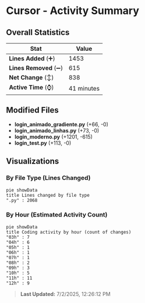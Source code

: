 # Cursor - Activity Summary 

## Overall Statistics

| Stat                   | Value                                                             |
| ---------------------- | ----------------------------------------------------------------- |
| **Lines Added** (➕)   | 1453                                          |
| **Lines Removed** (➖) | 615                                        |
| **Net Change** (↕)    | 838                |
| **Active Time** (⌚)   | 41 minutes |


## Modified Files
- **login_animado_gradiente.py** (+66, -0)
- **login_animado_linhas.py** (+73, -0)
- **login_moderno.py** (+1201, -615)
- **login_test.py** (+113, -0)

## Visualizations

### By File Type (Lines Changed)

```mermaid
pie showData
title Lines changed by file type
".py" : 2068
```

### By Hour (Estimated Activity Count)

```mermaid
pie showData
title Coding activity by hour (count of changes)
"03h" : 7
"04h" : 6
"05h" : 1
"06h" : 1
"07h" : 1
"08h" : 2
"09h" : 3
"10h" : 5
"11h" : 11
"12h" : 9
```


> **Last Updated:** 7/2/2025, 12:26:12 PM